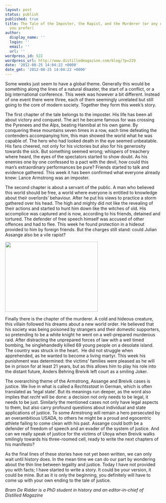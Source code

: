 ```yaml
---
layout: post
status: publish
published: true
title: The Tale of the Imposter, the Rapist, and the Murderer (or any other title
  you prefer)
author:
  display_name: ''
  login: ''
  email: ''
  url: ''
wordpress_id: 522
wordpress_url: http://www.distilledmagazine.com/blog/?p=219
date: '2012-08-25 14:04:22 +0000'
date_gmt: '2012-08-25 14:04:22 +0000'
---
```

<p>Some weeks just seem to have a global theme. Generally this would be something along the lines of a natural disaster, the start of a conflict, or a big international conference. This week was however a bit different. Instead of one event there were three, each of them seemingly unrelated but still going to the core of modern society. Together they form this week’s story.</p>
<p>The first chapter of the tale belongs to the imposter. His life has been all about victory and conquest. The act he became famous for was crossing the Pyrenees and the Alps, beating Hannibal at his own game. By conquering these mountains seven times in a row, each time defeating the contenders accompanying him, this man showed the world what he was capable of. The hero who had looked death in the eye seemed unbeatable. His fans cheered, not only for his victories but also for his generosity towards the sick. But something seemed wrong; whispers of treachery where heard, the eyes of the spectators started to show doubt. As his enemies one by one confessed to a pact with the devil, how could this man’s extraordinary performances be pure? Friends started to talk and evidence gathered. This week it has been confirmed what everyone already knew: Lance Armstrong was an imposter.</p>
<p>The second chapter is about a servant of the public. A man who believed this world should be free, a world where everyone is entitled to knowledge about their overlords’ behaviour. After he put his views to practice a storm gathered over his head. The high and mighty did not like the revealing of their actions and started to hunt him down like the witches of old. His accomplice was captured and is now, according to his friends, detained and tortured. The defender of free speech himself was accused of other offences and had to flee. This week he found protection in a hideout provided to him by foreign friends. But the charges still stand: could Julian Assange also be a vile rapist?</p>
<p><a href="http://distilledmagazine.com/wp-content/uploads/2012/08/794px-Julian_Assange_full1.jpg"><img class="alignnone  wp-image-220" title="794px-Julian_Assange_full" src="http://distilledmagazine.com/wp-content/uploads/2012/08/794px-Julian_Assange_full-300x2261.jpg" alt="" width="300" height="226" /></a></p>
<p><!--more--></p>
<p>Finally there is the chapter of the murderer. A cold and hideous creature, this villain followed his dreams about a new world order. He believed that his society was being poisoned by strangers and their domestic supporters, so pretending to be a white knight he went on a well-prepared murderous raid. After distracting the unprepared forces of law with a well timed bombing, he singlehandedly killed 69 young people on a desolate island. The country was struck in the heart.  He did not struggle when apprehended, as he wanted to become a living martyr. This week his punishment was determined: the victims’ families were pleased as he will be in prison for at least 21 years, but as this allows him to play his role into the distant future, Anders Behring Breivik left court as a smiling Joker.</p>
<p>The overarching theme of the Armstrong, Assange and Breivik cases is justice. We live in what is called a R<em>echtsstaat </em>in German, which is often translated as ‘legal state’. But its meanings run deeper, as the word also implies that <em>recht</em> will be done: a decision not only needs to be legal, it needs to be just. Similarly the mentioned cases not only have legal aspects to them, but also carry profound questions about individual and state applications of justice. To some Armstrong will remain a hero persecuted by an overambitious USADA, to others he might be a proud and egocentric athlete failing to come clean with his past. Assange could both be a defender of freedom of speech and an evader of the system of justice. And can we really speak of justice for the victims of Utoya when Breivik walks smilingly towards his three-roomed cell, ready to write the next chapters of his manifesto?</p>
<p>As the final lines of these stories have not yet been written, we can only wait until history does. In the mean time we can do our part by wondering about the thin line between legality and justice. Today I have not provided you with facts; I have started to write a story. It could be your version, it could be mine. But as it is only the beginning, you definitely will have to come up with your own ending to the tale of justice.</p>
<p><em>Bram De Ridder is a PhD student in history and an editor-in-chief of Distilled Magazine</em></p>
